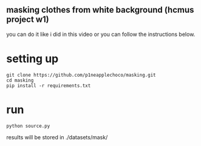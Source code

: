## masking clothes from white background (hcmus project w1)

you can do it like i did in this video or you can follow the instructions below.

# setting up

```
git clone https://github.com/p1neapplechoco/masking.git
cd masking
pip install -r requirements.txt
```

# run

```
python source.py
```

results will be stored in ./datasets/mask/
